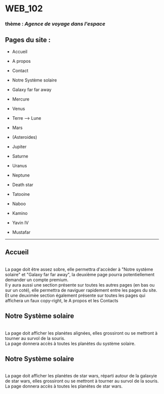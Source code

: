 # WEB_102

### thème : *Agence de voyage dans l'espace*

## Pages du site : 
- Accueil
- A propos
- Contact
- Notre Système solaire
- Galaxy far far away

- Mercure
- Venus
- Terre --> Lune
- Mars
- (Asteroides)
- Jupiter
- Saturne
- Uranus
- Neptune  

- Death star
- Tatooine
- Naboo
- Kamino
- Yavin IV
- Mustafar
---  
## Accueil  
</br>
La page doit être assez sobre, elle permettra d'accèder à "Notre système solaire" et "Galaxy far far away", 
la deuxième page pourra potentiellement demander un compte premium.
</br>
Il y aura aussi une section présente sur toutes les autres pages (en bas ou sur un coté), elle permettra de naviguer rapidement entre les pages du site. 
Et une deuximèe section également présente sur toutes les pages qui affichera un faux copy-right, le A propos et les Contacts
</br>

## Notre Système solaire  
</br>
La page doit afficher les planètes alignées, elles grossiront ou se mettront à tourner au survol de la souris.
</br>
La page donnera accès à toutes les planètes du système solaire.
</br>

## Notre Système solaire  
</br>
La page doit afficher les planètes de star wars, réparti autour de la galaxyie de star wars, elles grossiront ou se mettront à tourner au survol de la souris.
</br>
La page donnera accès à toutes les planètes de star wars.
</br>
